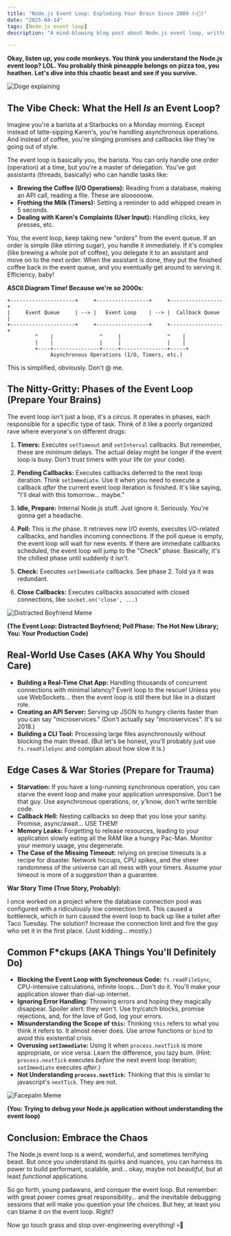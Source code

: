 ```yaml
---
title: "Node.js Event Loop: Exploding Your Brain Since 2009 (💀🙏)"
date: "2025-04-14"
tags: [Node.js event loop]
description: "A mind-blowing blog post about Node.js event loop, written for chaotic Gen Z engineers. Prepare to unlearn everything you thought you knew."

---
```


**Okay, listen up, you code monkeys. You think you understand the Node.js event loop? LOL. You probably think pineapple belongs on pizza too, you heathen. Let's dive into this chaotic beast and see if you survive.**

![Doge explaining](https://i.kym-cdn.com/photos/images/newsfeed/002/416/024/7aa.jpg)

## The Vibe Check: What the Hell *Is* an Event Loop?

Imagine you're a barista at a Starbucks on a Monday morning. Except instead of latte-sipping Karen's, you're handling asynchronous operations. And instead of coffee, you're slinging promises and callbacks like they're going out of style.

The event loop is basically you, the barista. You can only handle one order (operation) at a time, but you're a master of delegation. You've got assistants (threads, basically) who can handle tasks like:

*   **Brewing the Coffee (I/O Operations):** Reading from a database, making an API call, reading a file. These are sloooooow.
*   **Frothing the Milk (Timers):** Setting a reminder to add whipped cream in 5 seconds.
*   **Dealing with Karen's Complaints (User Input):** Handling clicks, key presses, etc.

You, the event loop, keep taking new "orders" from the event queue. If an order is simple (like stirring sugar), you handle it immediately. If it's complex (like brewing a whole pot of coffee), you delegate it to an assistant and move on to the next order. When the assistant is done, they put the finished coffee back in the event queue, and you eventually get around to serving it. Efficiency, baby!

**ASCII Diagram Time! Because we're *so* 2000s:**

```
+---------------------+     +-----------------+     +-----------------+
|     Event Queue     | --> |   Event Loop    | --> |  Callback Queue |
+---------------------+     +-----------------+     +-----------------+
         ^    |               ^     |               ^    |
         |    |               |     |               |    |
         +----+---------------+-----+---------------+-----+
              Asynchronous Operations (I/O, Timers, etc.)
```

This is simplified, obviously. Don't @ me.

## The Nitty-Gritty: Phases of the Event Loop (Prepare Your Brains)

The event loop isn't just a loop, it's a *circus.* It operates in phases, each responsible for a specific type of task. Think of it like a poorly organized rave where everyone's on different drugs:

1.  **Timers:** Executes `setTimeout` and `setInterval` callbacks. But remember, these are *minimum* delays. The actual delay might be longer if the event loop is busy. Don't trust timers with your life (or your code).

2.  **Pending Callbacks:** Executes callbacks deferred to the next loop iteration. Think `setImmediate`. Use it when you need to execute a callback *after* the current event loop iteration is finished. It's like saying, "I'll deal with this tomorrow… maybe."

3.  **Idle, Prepare:** Internal Node.js stuff. Just ignore it. Seriously. You're gonna get a headache.

4.  **Poll:** This is *the* phase. It retrieves new I/O events, executes I/O-related callbacks, and handles incoming connections. If the poll queue is empty, the event loop will wait for new events. If there are immediate callbacks scheduled, the event loop will jump to the "Check" phase. Basically, it's the chillest phase until suddenly it isn't.

5.  **Check:** Executes `setImmediate` callbacks. See phase 2. Told ya it was redundant.

6.  **Close Callbacks:** Executes callbacks associated with closed connections, like `socket.on('close', ...)`

![Distracted Boyfriend Meme](https://i.imgflip.com/3i4q8.jpg)

**(The Event Loop: Distracted Boyfriend; Poll Phase: The Hot New Library; You: Your Production Code)**

## Real-World Use Cases (AKA Why You Should Care)

*   **Building a Real-Time Chat App:** Handling thousands of concurrent connections with minimal latency? Event loop to the rescue! Unless you use WebSockets... then the event loop is still there but like in a distant role.
*   **Creating an API Server:** Serving up JSON to hungry clients faster than you can say "microservices." (Don't actually say "microservices". It's so 2018.)
*   **Building a CLI Tool:** Processing large files asynchronously without blocking the main thread. (But let's be honest, you'll probably just use `fs.readFileSync` and complain about how slow it is.)

## Edge Cases & War Stories (Prepare for Trauma)

*   **Starvation:** If you have a long-running synchronous operation, you can starve the event loop and make your application unresponsive. Don't be that guy. Use asynchronous operations, or, y'know, don't write terrible code.
*   **Callback Hell:** Nesting callbacks so deep that you lose your sanity. Promise, async/await... USE THEM!
*   **Memory Leaks:** Forgetting to release resources, leading to your application slowly eating all the RAM like a hungry Pac-Man. Monitor your memory usage, you degenerate.
*   **The Case of the Missing Timeout:** relying on precise timeouts is a recipe for disaster. Network hiccups, CPU spikes, and the sheer randomness of the universe can all mess with your timers. Assume your timeout is more of a *suggestion* than a guarantee.

**War Story Time (True Story, Probably):**

I once worked on a project where the database connection pool was configured with a ridiculously low connection limit. This caused a bottleneck, which in turn caused the event loop to back up like a toilet after Taco Tuesday. The solution? Increase the connection limit and fire the guy who set it in the first place. (Just kidding… mostly.)

## Common F\*ckups (AKA Things You'll Definitely Do)

*   **Blocking the Event Loop with Synchronous Code:** `fs.readFileSync`, CPU-intensive calculations, infinite loops... Don't do it. You'll make your application slower than dial-up internet.
*   **Ignoring Error Handling:** Throwing errors and hoping they magically disappear. Spoiler alert: they won't. Use try/catch blocks, promise rejections, and, for the love of God, log your errors.
*   **Misunderstanding the Scope of `this`:** Thinking `this` refers to what you think it refers to. It almost never does. Use arrow functions or `bind` to avoid this existential crisis.
*   **Overusing `setImmediate`:** Using it when `process.nextTick` is more appropriate, or vice versa. Learn the difference, you lazy bum. (Hint: `process.nextTick` executes *before* the next event loop iteration; `setImmediate` executes *after*.)
*   **Not Understanding `process.nextTick`:** Thinking that this is similar to javascript's `nextTick`. They are not.

![Facepalm Meme](https://memegenerator.net/img/instances/74987059/facepalm.jpg)

**(You: Trying to debug your Node.js application without understanding the event loop)**

## Conclusion: Embrace the Chaos

The Node.js event loop is a weird, wonderful, and sometimes terrifying beast. But once you understand its quirks and nuances, you can harness its power to build performant, scalable, and… okay, maybe not *beautiful,* but at least *functional* applications.

So go forth, young padawans, and conquer the event loop. But remember: with great power comes great responsibility… and the inevitable debugging sessions that will make you question your life choices. But hey, at least you can blame it on the event loop. Right?

Now go touch grass and stop over-engineering everything! 💀🙏
